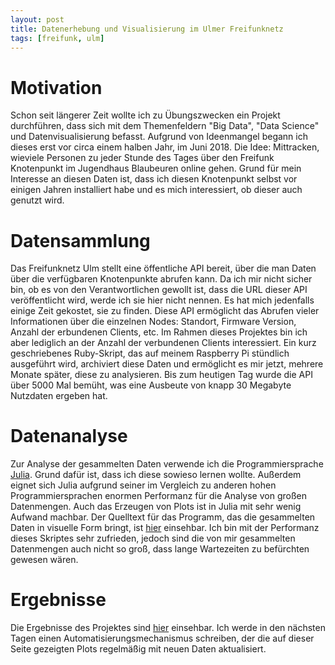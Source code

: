 ```yaml
---
layout: post
title: Datenerhebung und Visualisierung im Ulmer Freifunknetz
tags: [freifunk, ulm]
---
```


# Motivation

Schon seit längerer Zeit wollte ich zu Übungszwecken ein Projekt durchführen, dass sich mit dem Themenfeldern "Big Data", "Data Science" und Datenvisualisierung befasst. Aufgrund von Ideenmangel begann ich dieses erst vor circa einem halben Jahr, im Juni 2018. Die Idee: Mittracken, wieviele Personen zu jeder Stunde des Tages über den Freifunk Knotenpunkt im Jugendhaus Blaubeuren online gehen. Grund für mein Interesse an diesen Daten ist, dass ich diesen Knotenpunkt selbst vor einigen Jahren installiert habe und es mich interessiert, ob dieser auch genutzt wird. 

# Datensammlung

Das Freifunknetz Ulm stellt eine öffentliche API bereit, über die man Daten über die verfügbaren Knotenpunkte abrufen kann. Da ich mir nicht sicher bin, ob es von den Verantwortlichen gewollt ist, dass die URL dieser API veröffentlicht wird, werde ich sie hier nicht nennen. Es hat mich jedenfalls einige Zeit gekostet, sie zu finden. 
Diese API ermöglicht das Abrufen vieler Informationen über die einzelnen Nodes: Standort, Firmware Version, Anzahl der erbundenen Clients, etc. Im Rahmen dieses Projektes bin ich aber lediglich an der Anzahl der verbundenen Clients interessiert.
Ein kurz geschriebenes Ruby-Skript, das auf meinem Raspberry Pi stündlich ausgeführt wird, archiviert diese Daten und ermöglicht es mir jetzt, mehrere Monate später, diese zu analysieren. Bis zum heutigen Tag wurde die API über 5000 Mal bemüht, was eine Ausbeute von knapp 30 Megabyte Nutzdaten ergeben hat.

# Datenanalyse

Zur Analyse der gesammelten Daten verwende ich die Programmiersprache [Julia](https://julialang.org/). Grund dafür ist, dass ich diese sowieso lernen wollte. Außerdem eignet sich Julia aufgrund seiner im Vergleich zu anderen hohen Programmiersprachen enormen Performanz für die Analyse von großen Datenmengen. Auch das Erzeugen von Plots ist in Julia mit sehr wenig Aufwand machbar. Der Quelltext für das Programm, das die gesammelten Daten in visuelle Form bringt, ist [hier](https://github.com/juril33t/ff-stats/blob/gh-pages/ffanalyse.jl) einsehbar. Ich bin mit der Performanz dieses Skriptes sehr zufrieden, jedoch sind die von mir gesammelten Datenmengen auch nicht so groß, dass lange Wartezeiten zu befürchten gewesen wären.

# Ergebnisse

Die Ergebnisse des Projektes sind [hier](../../../ff-stats/index.html) einsehbar. 
Ich werde in den nächsten Tagen einen Automatisierungsmechanismus schreiben, der die auf dieser Seite gezeigten Plots regelmäßig mit neuen Daten aktualisiert.

